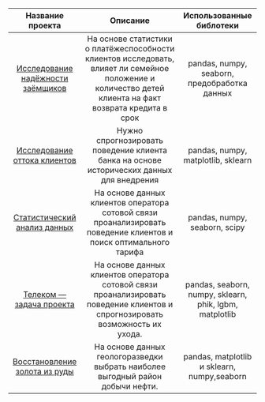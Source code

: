 
|Название проекта|Описание|Использованные библотеки|
|:----------------:|:-------:|:-----:|
|[Исследование надёжности заёмщиков](https://github.com/Xtony78/Practicum_projects/tree/main/Investigation%20of%20the%20reliability%20of%20borrowers "Исследование надёжности заёмщиков")|На основе статистики о платёжеспособности клиентов исследовать, влияет ли семейное положение и количество детей клиента на факт возврата кредита в срок|pandas, numpy, seaborn, предобработка данных|pandas|
|[Исследование оттока клиентов](https://github.com/Xtony78/Practicum_projects/tree/main/Churn%20rate "Исследование оттока клиентов")|Нужно спрогнозировать поведение клиента банка на основе исторических данных для внедрения |pandas, numpy, matplotlib, sklearn|
|[Статистический анализ данных](https://github.com/Xtony78/Practicum_projects/tree/main/Statistical%20analysis "Статистический анализ данных")|На основе данных клиентов оператора сотовой связи проанализировать поведение клиентов и поиск оптимального тарифа|pandas, numpy, seaborn, scipy|
|[Телеком — задача проекта](https://github.com/Xtony78/Practicum_projects/tree/main/telecom "Телеком — задача проекта")|На основе данных клиентов оператора сотовой связи проанализировать поведение клиентов и спрогнозировать возможность их ухода.|pandas, seaborn, numpy, sklearn, phik, lgbm, matplotlib|
|[Восстановление золота из руды](https://github.com/Xtony78/Practicum_projects/tree/main/Recovery%20of%20gold%20from%20ore "Восстановление золота из руды")|На основе данных геологоразведки выбрать наиболее выгодный район добычи нефти.|pandas, matplotlib и sklearn, numpy,seaborn|
